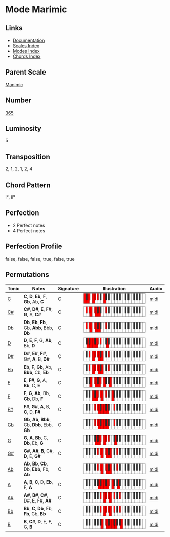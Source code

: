 # Mode Marimic

## Links

- [Documentation](README.md)
- [Scales Index](Scales.md)
- [Modes Index](Modes.md)
- [Chords Index](Chords.md)

## Parent Scale

[Manimic](ScaleManimic.md)

## Number

[365](https://ianring.com/musictheory/scales/365)

## Luminosity

5

## Transposition

2, 1, 2, 1, 2, 4

## Chord Pattern

i⁰, ii⁰

## Perfection

- 2 Perfect notes
- 4 Perfect notes

## Perfection Profile

false, false, false, true, false, true

## Permutations

| Tonic | Notes | Signature | Illustration | Audio |
|-------|-------|-----------|--------------|-------|
| [C](ModeCNaturalMarimic.md) | **C**, **D**, **Eb**, F, **Gb**, Ab, **C** | C | ![CNaturalMarimic](ModeCNaturalMarimic.png) | [midi](https://github.com/edipermadi/music/blob/main/docs/ModeCNaturalMarimic.mid?raw=true) |
| [C#](ModeCSharpMarimic.md) | **C#**, **D#**, **E**, F#, **G**, A, **C#** | C | ![CSharpMarimic](ModeCSharpMarimic.png) | [midi](https://github.com/edipermadi/music/blob/main/docs/ModeCSharpMarimic.mid?raw=true) |
| [Db](ModeDFlatMarimic.md) | **Db**, **Eb**, **Fb**, Gb, **Abb**, Bbb, **Db** | C | ![DFlatMarimic](ModeDFlatMarimic.png) | [midi](https://github.com/edipermadi/music/blob/main/docs/ModeDFlatMarimic.mid?raw=true) |
| [D](ModeDNaturalMarimic.md) | **D**, **E**, **F**, G, **Ab**, Bb, **D** | C | ![DNaturalMarimic](ModeDNaturalMarimic.png) | [midi](https://github.com/edipermadi/music/blob/main/docs/ModeDNaturalMarimic.mid?raw=true) |
| [D#](ModeDSharpMarimic.md) | **D#**, **E#**, **F#**, G#, **A**, B, **D#** | C | ![DSharpMarimic](ModeDSharpMarimic.png) | [midi](https://github.com/edipermadi/music/blob/main/docs/ModeDSharpMarimic.mid?raw=true) |
| [Eb](ModeEFlatMarimic.md) | **Eb**, **F**, **Gb**, Ab, **Bbb**, Cb, **Eb** | C | ![EFlatMarimic](ModeEFlatMarimic.png) | [midi](https://github.com/edipermadi/music/blob/main/docs/ModeEFlatMarimic.mid?raw=true) |
| [E](ModeENaturalMarimic.md) | **E**, **F#**, **G**, A, **Bb**, C, **E** | C | ![ENaturalMarimic](ModeENaturalMarimic.png) | [midi](https://github.com/edipermadi/music/blob/main/docs/ModeENaturalMarimic.mid?raw=true) |
| [F](ModeFNaturalMarimic.md) | **F**, **G**, **Ab**, Bb, **Cb**, Db, **F** | C | ![FNaturalMarimic](ModeFNaturalMarimic.png) | [midi](https://github.com/edipermadi/music/blob/main/docs/ModeFNaturalMarimic.mid?raw=true) |
| [F#](ModeFSharpMarimic.md) | **F#**, **G#**, **A**, B, **C**, D, **F#** | C | ![FSharpMarimic](ModeFSharpMarimic.png) | [midi](https://github.com/edipermadi/music/blob/main/docs/ModeFSharpMarimic.mid?raw=true) |
| [Gb](ModeGFlatMarimic.md) | **Gb**, **Ab**, **Bbb**, Cb, **Dbb**, Ebb, **Gb** | C | ![GFlatMarimic](ModeGFlatMarimic.png) | [midi](https://github.com/edipermadi/music/blob/main/docs/ModeGFlatMarimic.mid?raw=true) |
| [G](ModeGNaturalMarimic.md) | **G**, **A**, **Bb**, C, **Db**, Eb, **G** | C | ![GNaturalMarimic](ModeGNaturalMarimic.png) | [midi](https://github.com/edipermadi/music/blob/main/docs/ModeGNaturalMarimic.mid?raw=true) |
| [G#](ModeGSharpMarimic.md) | **G#**, **A#**, **B**, C#, **D**, E, **G#** | C | ![GSharpMarimic](ModeGSharpMarimic.png) | [midi](https://github.com/edipermadi/music/blob/main/docs/ModeGSharpMarimic.mid?raw=true) |
| [Ab](ModeAFlatMarimic.md) | **Ab**, **Bb**, **Cb**, Db, **Ebb**, Fb, **Ab** | C | ![AFlatMarimic](ModeAFlatMarimic.png) | [midi](https://github.com/edipermadi/music/blob/main/docs/ModeAFlatMarimic.mid?raw=true) |
| [A](ModeANaturalMarimic.md) | **A**, **B**, **C**, D, **Eb**, F, **A** | C | ![ANaturalMarimic](ModeANaturalMarimic.png) | [midi](https://github.com/edipermadi/music/blob/main/docs/ModeANaturalMarimic.mid?raw=true) |
| [A#](ModeASharpMarimic.md) | **A#**, **B#**, **C#**, D#, **E**, F#, **A#** | C | ![ASharpMarimic](ModeASharpMarimic.png) | [midi](https://github.com/edipermadi/music/blob/main/docs/ModeASharpMarimic.mid?raw=true) |
| [Bb](ModeBFlatMarimic.md) | **Bb**, **C**, **Db**, Eb, **Fb**, Gb, **Bb** | C | ![BFlatMarimic](ModeBFlatMarimic.png) | [midi](https://github.com/edipermadi/music/blob/main/docs/ModeBFlatMarimic.mid?raw=true) |
| [B](ModeBNaturalMarimic.md) | **B**, **C#**, **D**, E, **F**, G, **B** | C | ![BNaturalMarimic](ModeBNaturalMarimic.png) | [midi](https://github.com/edipermadi/music/blob/main/docs/ModeBNaturalMarimic.mid?raw=true) |
